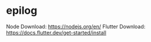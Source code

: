 # epilog

Node Download: https://nodejs.org/en/
Flutter Download: https://docs.flutter.dev/get-started/install
